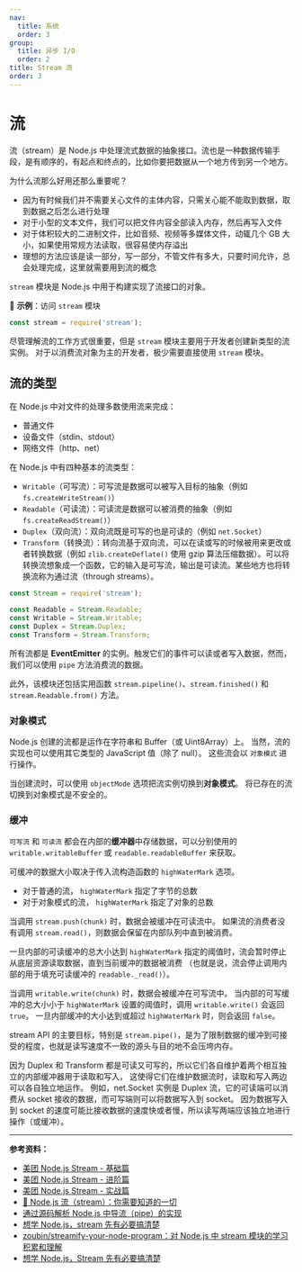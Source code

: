 ```yaml
---
nav:
  title: 系统
  order: 3
group:
  title: 异步 I/O
  order: 2
title: Stream 流
order: 3
---
```


# 流

流（stream）是 Node.js 中处理流式数据的抽象接口。流也是一种数据传输手段，是有顺序的，有起点和终点的，比如你要把数据从一个地方传到另一个地方。

为什么流那么好用还那么重要呢？

- 因为有时候我们并不需要关心文件的主体内容，只需关心能不能取到数据，取到数据之后怎么进行处理
- 对于小型的文本文件，我们可以把文件内容全部读入内存，然后再写入文件
- 对于体积较大的二进制文件，比如音频、视频等多媒体文件，动辄几个 GB 大小，如果使用常规方法读取，很容易使内存溢出
- 理想的方法应该是读一部分，写一部分，不管文件有多大，只要时间允许，总会处理完成，这里就需要用到流的概念

`stream` 模块是 Node.js 中用于构建实现了流接口的对象。

🌰 **示例**：访问 `stream` 模块

```js
const stream = require('stream');
```

尽管理解流的工作方式很重要，但是 `stream` 模块主要用于开发者创建新类型的流实例。 对于以消费流对象为主的开发者，极少需要直接使用 `stream` 模块。

## 流的类型

在 Node.js 中对文件的处理多数使用流来完成：

- 普通文件
- 设备文件（stdin、stdout）
- 网络文件（http、net）

在 Node.js 中有四种基本的流类型：

- `Writable`（可写流）：可写流是数据可以被写入目标的抽象（例如 `fs.createWriteStream()`）
- `Readable`（可读流）：可读流是数据可以被消费的抽象（例如 `fs.createReadStream()`）
- `Duplex`（双向流）：双向流既是可写的也是可读的（例如 `net.Socket`）
- `Transform`（转换流）：转向流基于双向流，可以在读或写的时候被用来更改或者转换数据（例如 `zlib.createDeflate()` 使用 gzip 算法压缩数据）。可以将转换流想象成一个函数，它的输入是可写流，输出是可读流。某些地方也将转换流称为通过流（through streams）。

```js
const Stream = require('stream');

const Readable = Stream.Readable;
const Writable = Stream.Writable;
const Duplex = Stream.Duplex;
const Transform = Stream.Transform;
```

所有流都是 **EventEmitter** 的实例。触发它们的事件可以读或者写入数据，然而，我们可以使用 `pipe` 方法消费流的数据。

此外，该模块还包括实用函数 `stream.pipeline()`、`stream.finished()` 和 `stream.Readable.from()` 方法。

### 对象模式

Node.js 创建的流都是运作在字符串和 Buffer（或 Uint8Array）上。 当然，流的实现也可以使用其它类型的 JavaScript 值（除了 null）。 这些流会以 `对象模式` 进行操作。

当创建流时，可以使用 `objectMode` 选项把流实例切换到**对象模式**。 将已存在的流切换到对象模式是不安全的。

### 缓冲

`可写流` 和 `可读流` 都会在内部的**缓冲器**中存储数据，可以分别使用的 `writable.writableBuffer` 或 `readable.readableBuffer` 来获取。

可缓冲的数据大小取决于传入流构造函数的 `highWaterMark` 选项。

- 对于普通的流， `highWaterMark` 指定了字节的总数
- 对于对象模式的流， `highWaterMark` 指定了对象的总数

当调用 `stream.push(chunk)` 时，数据会被缓冲在可读流中。 如果流的消费者没有调用 `stream.read()`，则数据会保留在内部队列中直到被消费。

一旦内部的可读缓冲的总大小达到 `highWaterMark` 指定的阈值时，流会暂时停止从底层资源读取数据，直到当前缓冲的数据被消费 （也就是说，流会停止调用内部的用于填充可读缓冲的 `readable._read()`）。

当调用 `writable.write(chunk)` 时，数据会被缓冲在可写流中。 当内部的可写缓冲的总大小小于 `highWaterMark` 设置的阈值时，调用 `writable.write()` 会返回 `true`。 一旦内部缓冲的大小达到或超过 `highWaterMark` 时，则会返回 `false`。

stream API 的主要目标，特别是 `stream.pipe()`，是为了限制数据的缓冲到可接受的程度，也就是读写速度不一致的源头与目的地不会压垮内存。

因为 Duplex 和 Transform 都是可读又可写的，所以它们各自维护着两个相互独立的内部缓冲器用于读取和写入， 这使得它们在维护数据流时，读取和写入两边可以各自独立地运作。 例如，net.Socket 实例是 Duplex 流，它的可读端可以消费从 socket 接收的数据，而可写端则可以将数据写入到 socket。 因为数据写入到 socket 的速度可能比接收数据的速度快或者慢，所以读写两端应该独立地进行操作（或缓冲）。

---

**参考资料：**

- [美团 Node.js Stream - 基础篇](https://tech.meituan.com/2016/07/08/stream-basics.html)
- [美团 Node.js Stream - 进阶篇](https://tech.meituan.com/2016/07/15/stream-internals.html)
- [美团 Node.js Stream - 实战篇](https://tech.meituan.com/2016/07/22/stream-in-action.html)
- [📝 Node.js 流（stream）：你需要知道的一切](https://zhuanlan.zhihu.com/p/36728655)
- [通过源码解析 Node.js 中导流（pipe）的实现](https://cnodejs.org/topic/56ba030271204e03637a3870)
- [想学 Node.js，stream 先有必要搞清楚](https://juejin.im/post/5d25ce36f265da1ba84ab97a)
- [zoubin/streamify-your-node-program：对 Node.js 中 stream 模块的学习积累和理解](https://github.com/zoubin/streamify-your-node-program)
- [想学 Node.js，Stream 先有必要搞清楚](https://juejin.im/post/5d25ce36f265da1ba84ab97a)
